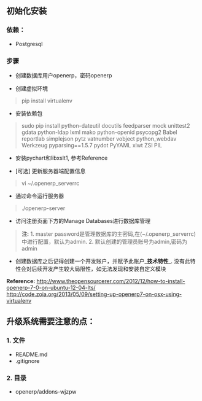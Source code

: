 ## 初始化安装
### 依赖：
* Postgresql

### 步骤
* 创建数据库用户openerp，密码openerp

* 创建虚拟环境
> pip install virtualenv
>

* 安装依赖包
> sudo pip install python-dateutil docutils feedparser mock unittest2 gdata python-ldap lxml mako python-openid psycopg2 Babel reportlab simplejson pytz vatnumber vobject python_webdav Werkzeug pyparsing==1.5.7 pydot PyYAML xlwt ZSI PIL

* 安装pychart和libxslt1, 参考Reference

* [可选] 更新服务器端配置信息
> vi ~/.openerp_serverrc

* 通过命令运行服务器
> ./openerp-server

* 访问注册页面下方的Manage Databases进行数据库管理
> **注:** 1. master password是管理数据库的主密码,在(~/.openerp_serverrc)中进行配置，默认为admin.
>  2. 默认创建的管理员账号为admin,密码为admin

* 创建数据库之后记得创建一个开发账户，并赋予此账户_**技术特性**_. 没有此特性会对后续开发产生较大局限性，如无法发现和安装自定义模块


**Reference:** http://www.theopensourcerer.com/2012/12/how-to-install-openerp-7-0-on-ubuntu-12-04-lts/
http://code.zoia.org/2013/05/09/setting-up-openerp7-on-osx-using-virtualenv

## 升级系统需要注意的点：

### 1. 文件
* README.md
* .gitignore

### 2. 目录
* openerp/addons-wjzpw


